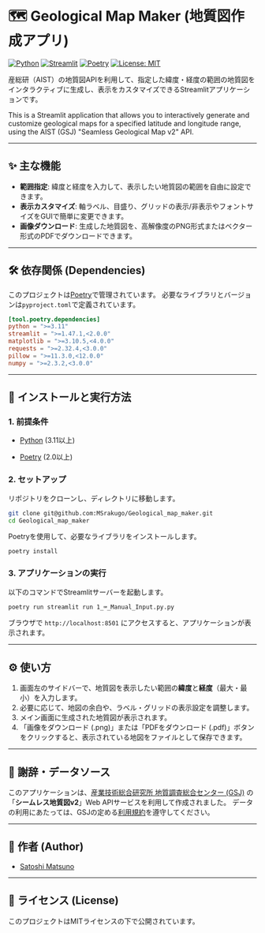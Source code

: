 # 🗺️ Geological Map Maker (地質図作成アプリ)

[![Python](https://img.shields.io/badge/Python-%3E%3D3.11-blue.svg)](https://www.python.org/)
[![Streamlit](https://img.shields.io/badge/Streamlit-1.47%2B-red.svg)](https://streamlit.io)
[![Poetry](https://img.shields.io/badge/Poetry-2.0%2B-purple.svg)](https://python-poetry.org/)
[![License: MIT](https://img.shields.io/badge/License-MIT-yellow.svg)](https://opensource.org/licenses/MIT)

産総研（AIST）の地質図APIを利用して、指定した緯度・経度の範囲の地質図をインタラクティブに生成し、表示をカスタマイズできるStreamlitアプリケーションです。

This is a Streamlit application that allows you to interactively generate and customize geological maps for a specified latitude and longitude range, using the AIST (GSJ) "Seamless Geological Map v2" API.

---

## ✨ 主な機能

-   **範囲指定**: 緯度と経度を入力して、表示したい地質図の範囲を自由に設定できます。
-   **表示カスタマイズ**: 軸ラベル、目盛り、グリッドの表示/非表示やフォントサイズをGUIで簡単に変更できます。
-   **画像ダウンロード**: 生成した地質図を、高解像度のPNG形式またはベクター形式のPDFでダウンロードできます。

---

## 🛠️ 依存関係 (Dependencies)

このプロジェクトは[Poetry](https://python-poetry.org/)で管理されています。
必要なライブラリとバージョンは`pyproject.toml`で定義されています。

```toml
[tool.poetry.dependencies]
python = ">=3.11"
streamlit = ">=1.47.1,<2.0.0"
matplotlib = ">=3.10.5,<4.0.0"
requests = ">=2.32.4,<3.0.0"
pillow = ">=11.3.0,<12.0.0"
numpy = ">=2.3.2,<3.0.0"
````

-----

## 🚀 インストールと実行方法

### 1\. 前提条件

* [Python](https://www.python.org/downloads/) (3.11以上)

* [Poetry](https://python-poetry.org/docs/#installation) (2.0以上)


### 2\. セットアップ

リポジトリをクローンし、ディレクトリに移動します。

```bash
git clone git@github.com:MSrakugo/Geological_map_maker.git
cd Geological_map_maker
```

Poetryを使用して、必要なライブラリをインストールします。

```bash
poetry install
```

### 3\. アプリケーションの実行

以下のコマンドでStreamlitサーバーを起動します。

```bash
poetry run streamlit run 1_⌨️_Manual_Input.py.py
```

ブラウザで `http://localhost:8501` にアクセスすると、アプリケーションが表示されます。

-----

## ⚙️ 使い方

1.  画面左のサイドバーで、地質図を表示したい範囲の**緯度**と**経度**（最大・最小）を入力します。
2.  必要に応じて、地図の余白や、ラベル・グリッドの表示設定を調整します。
3.  メイン画面に生成された地質図が表示されます。
4.  「画像をダウンロード (.png)」または「PDFをダウンロード (.pdf)」ボタンをクリックすると、表示されている地図をファイルとして保存できます。

-----

## 🙏 謝辞・データソース

このアプリケーションは、[産業技術総合研究所 地質調査総合センター (GSJ)](https://www.gsj.jp/) の「**シームレス地質図v2**」Web APIサービスを利用して作成されました。
データの利用にあたっては、GSJの定める[利用規約](https://www.google.com/search?q=https://gbank.gsj.jp/seamless/v2/policy.html)を遵守してください。

-----

## 👤 作者 (Author)

  - [Satoshi Matsuno](https://researchmap.jp/satoshi_matsuno)

-----

## 📜 ライセンス (License)

このプロジェクトはMITライセンスの下で公開されています。
